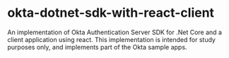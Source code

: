 # okta-dotnet-sdk-with-react-client
An implementation of Okta Authentication Server SDK for .Net Core and a client application using react. 
This implementation is intended for study purposes only, and implements part of the Okta sample apps. 
